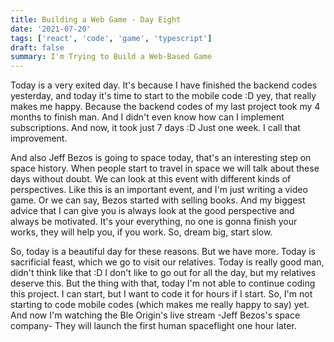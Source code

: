 ```yaml
---
title: Building a Web Game - Day Eight
date: '2021-07-20'
tags: ['react', 'code', 'game', 'typescript']
draft: false
summary: I'm Trying to Build a Web-Based Game
---
```


Today is a very exited day. It's because I have finished the backend codes yesterday, and today it's time to start to the mobile code :D yey, that really makes me happy. Because the backend codes of my last project took my 4 months to finish man. And I didn't even know how can I implement subscriptions. And now, it took just 7 days :D Just one week. I call that improvement.

And also Jeff Bezos is going to space today, that's an interesting step on space history. When people start to travel in space we will talk about these days without doubt. We can look at this event with different kinds of perspectives. Like this is an important event, and I'm just writing a video game. Or we can say, Bezos started with selling books. And my biggest advice that I can give you is always look at the good perspective and always be motivated. It's your everything, no one is gonna finish your works, they will help you, if you work. So, dream big, start slow.

So, today is a beautiful day for these reasons. But we have more. Today is sacrificial feast, which we go to visit our relatives. Today is really good man, didn't think like that :D I don't like to go out for all the day, but my relatives deserve this. But the thing with that, today I'm not able to continue coding this project. I can start, but I want to code it for hours if I start. So, I'm not starting to code mobile codes (which makes me really happy to say) yet. And now I'm watching the Ble Origin's live stream -Jeff Bezos's space company- They will launch the first human spaceflight one hour later.